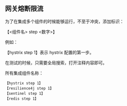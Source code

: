 ## 网关熔断限流

为了在集成多个组件的时候能够运行，不至于冲突，添加标识：

【\<组件名\> step \<数字\>】

例如：

【hystrix step 1】表示 hystrix 配置的第一步。

在测试的时候，只需要全局搜索，打开注释内容即可。


所有集成组件名称：
```text
【hystrix step 1】
【resilience4j step 1】
【sentinel step 1】
【redis step 1】
```
